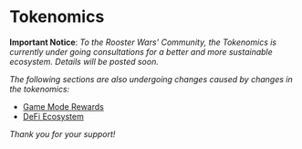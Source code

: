 # **Tokenomics**

**Important Notice**: _To the Rooster Wars' Community, the Tokenomics is currently under going consultations for a better and more sustainable ecosystem. Details will be posted soon._

_The following sections are also undergoing changes caused by changes in the tokenomics:_

- [Game Mode Rewards](../gameplay/game-rewards/index.md)
- [DeFi Ecosystem](../defi/index.md)

_Thank you for your support!_

<!-- TOKENOMICS REVAMP: March 30,2022
This section contains key details regarding $GWIT Tokenomics

- **Utility**
- **Allocation**
- **$GWIT Sale Rounds**
- **Vesting Schedules**

<center>

Always **DYOR**!

## **Utility**

</center>

The $GWIT token follows the ERC-20 standard and functions as the main utility token for the Rooster Wars game and ecosystem.

Here are examples of the $GWIT token's utilities in the Rooster Wars ecosystem

1.  Breeding: Payment for breeding fees
2.  NFT Marketplace: Buy & Sell Roosters, Hens, GAFFs, Gems, and more.
3.  Farming / Staking: Earn Rewards
4.  Participate in other Game Modes: Earn Rewards
5.  PVP Mode by:
    1. Winning $Gallonium from PVP
    2. Swapping $Gallonium to $GWIT
    3. Trading $GWIT to other cryptocurrency
    4. Getting Season Rewards

<center>

## **Allocation**

</center>

$GWIT Total Supply is 1,000,000,000 (1 Billion Tokens). Allocation is shown in the table below

<center>

| **ALLOCATIONS**           | **$GWIT Tokens**  | **% Share** |
| ------------------------- | :---------------: | :---------: |
| **Private Sale**          |    60,000,000     |     6%      |
| **Presale 1**             |    90,000,000     |     9%      |
| **Presale 2**             |    10,000,000     |     1%      |
| **Marketing**             |    100,000,000    |     10%     |
| **Development**           |    130,000,000    |     13%     |
| **Advisors**              |    20,000,000     |     2%      |
| **Farming**               |    100,000,000    |     10%     |
| **Game Rewards**          |    460,000,000    |     46%     |
| **Initial DEX Liquidity** |    30,000,000     |     3%      |
| **TOTAL**                 | **1,000,000,000** | **100.00%** |

</center>

Below is a chart of the Tokenomics or Token Allocation of $GWIT token.

<center>

<a href="../../images/tokenomics.png" target="_blank"><img src="../../images/tokenomics.png" alt="tokenomics-chart" class="tokenomics"></a>

## **Token Sale Rounds**

_“We aim to achieve a somewhat fair launch while trying to raise initial funding. Hence we narrowed down the price differences in each round.”_

</center>

### **Private Sale**

All Private Sale tokens will be transferred into a public wallet address upon contract deployment. The investors will be given 6% of the total supply of $GWIT tokens amounting to 60,000,000 $GWIT.

Vesting Schedule: 15% unlocked at TGE + Monthly vesting for 12 months

**How to Participate?**

- Minimum Investment: TBA

### **Presale 1**

10% of "Presale 1" tokens will be unlocked at TGE while the remaining 90% will be placed in a public wallet address and will be distributed to token owners in accordance with its vesting schedule: 10% TGE then Monthly for 6 months

The "Presale 1" amounts to 9% of the total supply of $GWIT tokens which is 90,000,000 $GWIT.

**How to Participate?**

- Minimum Investment: TBA
- Maximum Investment: TBA

### **Presale 2** (No Vesting Period)

"Presale 2" amounts to 1% of the total supply of $GWIT, which is 10,000,000 $GWIT, and will be unlocked on TGE.

**How to Participate?**

- Minimum Investment: None
- Maximum Investment: TBA
- Whitelisted Addresses

### **Initial DEX Offering (IDO)**

Starting price: TBA

<center>

## **Vesting Schedule**

Below is a table overview of the different vesting schedules based on $GWIT allocation.

|                       | **TGE Release** | **Cliff** | **Vesting** | **Periods** |
| --------------------- | :-------------: | :-------: | :---------: | :---------: |
| **Private Sale**      |       15%       |    No     |   Monthly   |  12 Months  |
| **Presale 1**         |       10%       |    No     |   Monthly   |  6 Months   |
| **Presale 2**         |      100%       |    No     |     No      |     No      |
| **Marketing**         |       0%        |    No     |  Monthly\*  |  50 Months  |
| **Development**       |       0%        | 6 Months  |   Monthly   |  50 Months  |
| **Advisors**          |       0%        | 6 Months  |   Monthly   |  14 Months  |
| **Farming**           |       0%        |    No     |  Daily\*\*  |             |
| **Game Rewards**      |      100%       |    No     |     No      |     No      |
| **Initial Liquidity** |      100%       |    No     |     No      |     No      |

</center>

\*5% of Marketing tokens will be released at the end of week 1 and week 2 after TGE, with 2.5% allocation for each week. Then the rest would be monthly vested for 50 months, excluding the 1st month.

\*\*Farming Token release starts from 180,000 Tokens on Day 1 then applies 0.005% deflator each day forward.

-->
